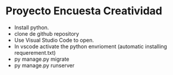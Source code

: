 # Proyecto Encuesta Creatividad
- Install python.
- clone de github repository 
- Use Visual Studio Code to open.
- In vscode activate the python envrioment (automatic installing requerement.txt)
- py manage.py migrate 
- py manage.py runserver
